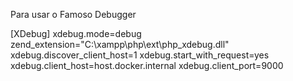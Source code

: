 Para usar o Famoso Debugger

[XDebug]
xdebug.mode=debug
zend_extension="C:\xampp\php\ext\php_xdebug.dll"
xdebug.discover_client_host=1
xdebug.start_with_request=yes
xdebug.client_host=host.docker.internal
xdebug.client_port=9000


